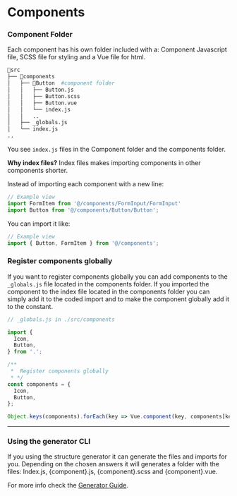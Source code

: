 # Components

### Component Folder

Each component has his own folder included with a: Component Javascript file, SCSS file for styling and a Vue file for html.

```bash
📂src
├── 📂components
│   ├── 📂Button  #component folder
│   │   ├── Button.js
│   │   ├── Button.scss
│   │   ├── Button.vue
│   │   └── index.js
│   │   ..
│   ├── _globals.js
│   └── index.js
..
```

You see `index.js` files in the Component folder and the components folder.

**Why index files?** Index files makes importing components in other components shorter. 

Instead of importing each component with a new line:

```javascript
// Example view
import FormItem from '@/components/FormInput/FormInput'
import Button from '@/components/Button/Button';
```

You can import it like:

```javascript
// Example view
import { Button, FormItem } from '@/components';
```

### Register components globally

If you want to register components globally you can add components to the `_globals.js` file located in the components folder. If you imported the component to the index file located in the components folder you can simply add it to the coded import and to make the component globally add it to the constant. 

```javascript
// _globals.js in ./src/components

import {
  Icon,
  Button,
} from '.';

/**
 *  Register components globally
 * */
const components = {
  Icon,
  Button,
};

Object.keys(components).forEach(key => Vue.component(key, components[key]));

```
------
### Using the generator CLI

If you using the structure generator it can generate the files and imports for you. Depending on the chosen answers it will generates a folder with the files: Index.js, {component}.js, {component}.scss and {component}.vue. 

For more info check the [Generator Guide](../the-generator/getting-started-with-the-generator.md).
